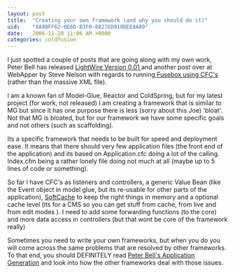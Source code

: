 ```yaml
---
layout: post
title:  "Creating your own framework (and why you should do it)"
uid:	"8A98FF62-0E6D-B3F0-88276D919DEE8A89"
date:   2006-11-20 11:06 AM +0000
categories: coldfusion
---
```

I just spotted a couple of posts that are going along with my own work, Peter Bell has released <a href="http://www.pbell.com/index.cfm/2006/11/19/LightWire-Version-001-released">LightWire Version 0.01 </a>and another post over at WebApper by Steve Nelson with regards to running<a href="http://www.webapper.net/index.cfm/2006/11/17/CFCOnly-Version-of-Fusebox"> Fusebox using CFC's</a> (rather than the massive XML file).

I am a known fan of Model-Glue, Reactor and ColdSpring, but for my latest project (for work, not released) I am creating a framework that is similar to MG but since it has one purpose there is less (sorry about this Joe) 'bloat'. Not that MG is bloated, but for our framework we have some specific goals and not others (such as scaffolding).

Its a specific framework that needs to be built for speed and deployment ease. It means that there should very few application files (the front end of the application) and its based on Application.cfc doing a lot of the calling. Index.cfm being a rather lonely file doing not much at all (maybe up to 5 lines of code or something).

 So far I have CFC's as listeners and controllers, a generic Value Bean (like the Event object in model glue, but its re-usable for other parts of the application), <a href="http://blogs.sanmathi.org/ashwin/2006/07/01/memory-sensitive-caching-for-cf/">SoftCache</a> to keep the right things in memory and a optional cache level (its for a CMS so you can get stuff from cache, from live and from edit modes ). I need to add some forwarding functions (to the core) and more data access in controllers (but that wont be core of the framework really)

Sometimes you need to write your own frameworks, but when you do you will come across the same problems that are resolved by other frameworks. To that end, you should DEFINITELY read <a href="http://www.pbell.com/">Peter Bell's Application Generation</a> and look into how the other frameworks deal with those issues.